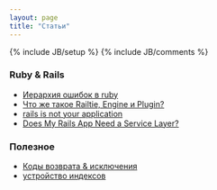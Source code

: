 ```yaml
---
layout: page
title: "Статьи"
---
```

{% include JB/setup %}
{% include JB/comments %}

### Ruby & Rails

* [Иерархия ошибок в ruby](http://leonid.shevtsov.me/ru/ierarhiya-oshibok-v-ruby-a-takzhe-kakie-isklyucheniya-nuzhno-brosat-a-kakie-lovit)
* [Что же такое Railtie, Engine и Plugin?](http://memo.undr.su/2011/04/01/chto-zhe-takoe-railtie-engine-i-plugin/)
* [rails is not your application](http://blog.firsthand.ca/2011/10/rails-is-not-your-application.html)
* [Does My Rails App Need a Service Layer?](http://blog.carbonfive.com/2012/01/10/does-my-rails-app-need-a-service-layer/)

### Полезное

* [Коды возврата & исключения](http://habrahabr.ru/post/131212/)
* [устройство индексов](http://www.sql.ru/articles/mssql/03013101indexes.shtml)


